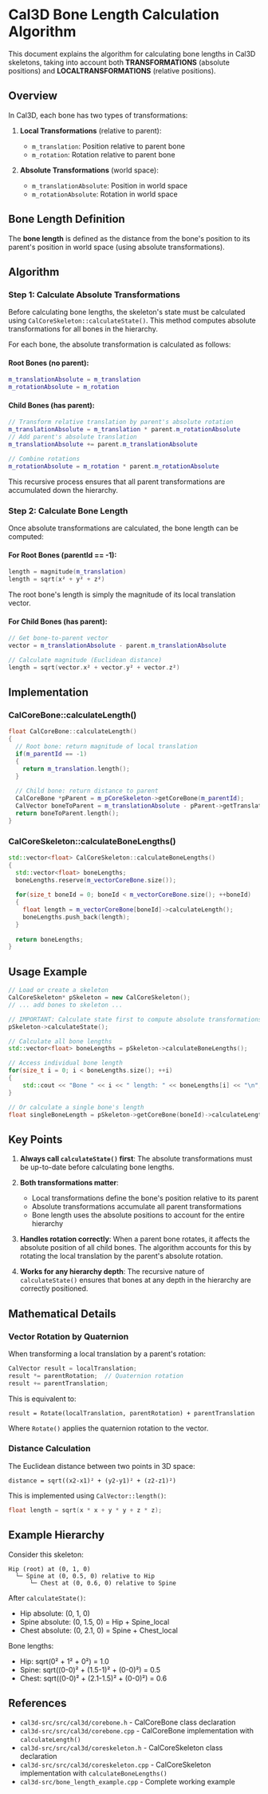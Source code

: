 # Cal3D Bone Length Calculation Algorithm

This document explains the algorithm for calculating bone lengths in Cal3D skeletons, taking into account both **TRANSFORMATIONS** (absolute positions) and **LOCALTRANSFORMATIONS** (relative positions).

## Overview

In Cal3D, each bone has two types of transformations:

1. **Local Transformations** (relative to parent):
   - `m_translation`: Position relative to parent bone
   - `m_rotation`: Rotation relative to parent bone

2. **Absolute Transformations** (world space):
   - `m_translationAbsolute`: Position in world space
   - `m_rotationAbsolute`: Rotation in world space

## Bone Length Definition

The **bone length** is defined as the distance from the bone's position to its parent's position in world space (using absolute transformations).

## Algorithm

### Step 1: Calculate Absolute Transformations

Before calculating bone lengths, the skeleton's state must be calculated using `CalCoreSkeleton::calculateState()`. This method computes absolute transformations for all bones in the hierarchy.

For each bone, the absolute transformation is calculated as follows:

#### Root Bones (no parent):
```cpp
m_translationAbsolute = m_translation
m_rotationAbsolute = m_rotation
```

#### Child Bones (has parent):
```cpp
// Transform relative translation by parent's absolute rotation
m_translationAbsolute = m_translation * parent.m_rotationAbsolute
// Add parent's absolute translation
m_translationAbsolute += parent.m_translationAbsolute

// Combine rotations
m_rotationAbsolute = m_rotation * parent.m_rotationAbsolute
```

This recursive process ensures that all parent transformations are accumulated down the hierarchy.

### Step 2: Calculate Bone Length

Once absolute transformations are calculated, the bone length can be computed:

#### For Root Bones (parentId == -1):
```cpp
length = magnitude(m_translation)
length = sqrt(x² + y² + z²)
```

The root bone's length is simply the magnitude of its local translation vector.

#### For Child Bones (has parent):
```cpp
// Get bone-to-parent vector
vector = m_translationAbsolute - parent.m_translationAbsolute

// Calculate magnitude (Euclidean distance)
length = sqrt(vector.x² + vector.y² + vector.z²)
```

## Implementation

### CalCoreBone::calculateLength()

```cpp
float CalCoreBone::calculateLength()
{
  // Root bone: return magnitude of local translation
  if(m_parentId == -1)
  {
    return m_translation.length();
  }
  
  // Child bone: return distance to parent
  CalCoreBone *pParent = m_pCoreSkeleton->getCoreBone(m_parentId);
  CalVector boneToParent = m_translationAbsolute - pParent->getTranslationAbsolute();
  return boneToParent.length();
}
```

### CalCoreSkeleton::calculateBoneLengths()

```cpp
std::vector<float> CalCoreSkeleton::calculateBoneLengths()
{
  std::vector<float> boneLengths;
  boneLengths.reserve(m_vectorCoreBone.size());
  
  for(size_t boneId = 0; boneId < m_vectorCoreBone.size(); ++boneId)
  {
    float length = m_vectorCoreBone[boneId]->calculateLength();
    boneLengths.push_back(length);
  }
  
  return boneLengths;
}
```

## Usage Example

```cpp
// Load or create a skeleton
CalCoreSkeleton* pSkeleton = new CalCoreSkeleton();
// ... add bones to skeleton ...

// IMPORTANT: Calculate state first to compute absolute transformations
pSkeleton->calculateState();

// Calculate all bone lengths
std::vector<float> boneLengths = pSkeleton->calculateBoneLengths();

// Access individual bone length
for(size_t i = 0; i < boneLengths.size(); ++i)
{
    std::cout << "Bone " << i << " length: " << boneLengths[i] << "\n";
}

// Or calculate a single bone's length
float singleBoneLength = pSkeleton->getCoreBone(boneId)->calculateLength();
```

## Key Points

1. **Always call `calculateState()` first**: The absolute transformations must be up-to-date before calculating bone lengths.

2. **Both transformations matter**: 
   - Local transformations define the bone's position relative to its parent
   - Absolute transformations accumulate all parent transformations
   - Bone length uses the absolute positions to account for the entire hierarchy

3. **Handles rotation correctly**: When a parent bone rotates, it affects the absolute position of all child bones. The algorithm accounts for this by rotating the local translation by the parent's absolute rotation.

4. **Works for any hierarchy depth**: The recursive nature of `calculateState()` ensures that bones at any depth in the hierarchy are correctly positioned.

## Mathematical Details

### Vector Rotation by Quaternion

When transforming a local translation by a parent's rotation:

```cpp
CalVector result = localTranslation;
result *= parentRotation;  // Quaternion rotation
result += parentTranslation;
```

This is equivalent to:
```
result = Rotate(localTranslation, parentRotation) + parentTranslation
```

Where `Rotate()` applies the quaternion rotation to the vector.

### Distance Calculation

The Euclidean distance between two points in 3D space:

```
distance = sqrt((x2-x1)² + (y2-y1)² + (z2-z1)²)
```

This is implemented using `CalVector::length()`:

```cpp
float length = sqrt(x * x + y * y + z * z);
```

## Example Hierarchy

Consider this skeleton:

```
Hip (root) at (0, 1, 0)
  └─ Spine at (0, 0.5, 0) relative to Hip
      └─ Chest at (0, 0.6, 0) relative to Spine
```

After `calculateState()`:
- Hip absolute: (0, 1, 0)
- Spine absolute: (0, 1.5, 0) = Hip + Spine_local
- Chest absolute: (0, 2.1, 0) = Spine + Chest_local

Bone lengths:
- Hip: sqrt(0² + 1² + 0²) = 1.0
- Spine: sqrt((0-0)² + (1.5-1)² + (0-0)²) = 0.5
- Chest: sqrt((0-0)² + (2.1-1.5)² + (0-0)²) = 0.6

## References

- `cal3d-src/src/cal3d/corebone.h` - CalCoreBone class declaration
- `cal3d-src/src/cal3d/corebone.cpp` - CalCoreBone implementation with `calculateLength()`
- `cal3d-src/src/cal3d/coreskeleton.h` - CalCoreSkeleton class declaration
- `cal3d-src/src/cal3d/coreskeleton.cpp` - CalCoreSkeleton implementation with `calculateBoneLengths()`
- `cal3d-src/bone_length_example.cpp` - Complete working example
